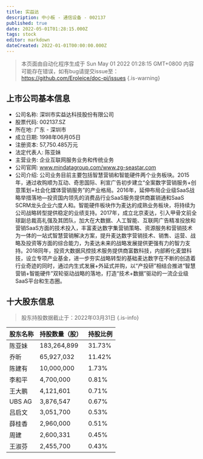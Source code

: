 ```yaml
---
title: 实益达
description: 中小板 - 通信设备 - 002137
published: true
date: 2022-05-01T01:28:15.000Z
tags: stock
editor: markdown
dateCreated: 2022-01-01T00:00:00.000Z
---
```


> 本页面由自动化程序生成于 Sun May 01 2022 01:28:15 GMT+0800
> 内容可能存在错误，如有bug请提交issue至：https://github.com/Eroleice/doc-pi/issues
{.is-warning}

## 上市公司基本信息
- 公司名称: 深圳市实益达科技股份有限公司
- 股票代码: 002137.SZ
- 所在地: 广东 - 深圳市
- 成立日期: 1998年06月05日
- 注册资本: 57,750.485万元
- 法定代表人: 陈亚妹
- 主营业务: 企业互联网服务业务和传统业务
- 公司官网: www.mindatagroup.com/www.zg-seastar.com
- 公司介绍: 公司业务目前主要包括智慧营销和智能硬件两个业务板块。2015年，通过收购顺为互动、奇思国际、利宣广告初步建立“全案数字营销服务+创意策划+社会化媒体营销服务”的产业格局。2016年，延伸布局企业级SaaS战略举措落地—投资国内领先的消费品行业SaaS服务提供商赢销通和SaaS SCRM龙头企业六度人和。智能硬件板块作为麦达的成熟业务板块，将持续为公司战略转型提供稳定的业绩支持。2017年，成立北京麦达，引入甲骨文前全球副总裁高礼强及其团队，加大在大数据、人工智能、互联网广告精准投放和营销SaaS方面的技术投入，丰富麦达数字集营销策略、资源服务和营销技术为一体的一站式智慧营销解决方案，提升麦达数字营销技术、销售、运营、战略及投资等方面的综合能力，为麦达未来的战略发展提供更强有力的智力支持。2018同年，投资大数据风控技术服务提供商富数科技，内部孵化麦盟科技，设立专项产业基金，进一步夯实战略转型的基础麦达数字在不断的创造着行业奇迹的同时，通过内生式发展+外延式并购，以“产投研”相结合推进“智慧营销+智能硬件”双轮驱动战略的落地，打造“技术+数据”驱动的一流企业级SaaS平台和生态圈。


## 十大股东信息
> 股东持股数据截止于：2022年03月31日
{.is-info}

| 股东名称 | 持股数量（股） | 持股比例 |
| --- | --- | --- |
| 陈亚妹 | 183,264,899 | 31.73% |
| 乔昕 | 65,927,032 | 11.42% |
| 陈建有 | 10,000,000 | 1.73% |
| 李和平 | 4,700,000 | 0.81% |
| 王大鹏 | 4,121,601 | 0.71% |
| UBS AG | 3,876,547 | 0.67% |
| 吕启文 | 3,051,700 | 0.53% |
| 薛桂香 | 2,960,000 | 0.51% |
| 周建 | 2,600,331 | 0.45% |
| 王淑芬 | 2,455,700 | 0.43% |





